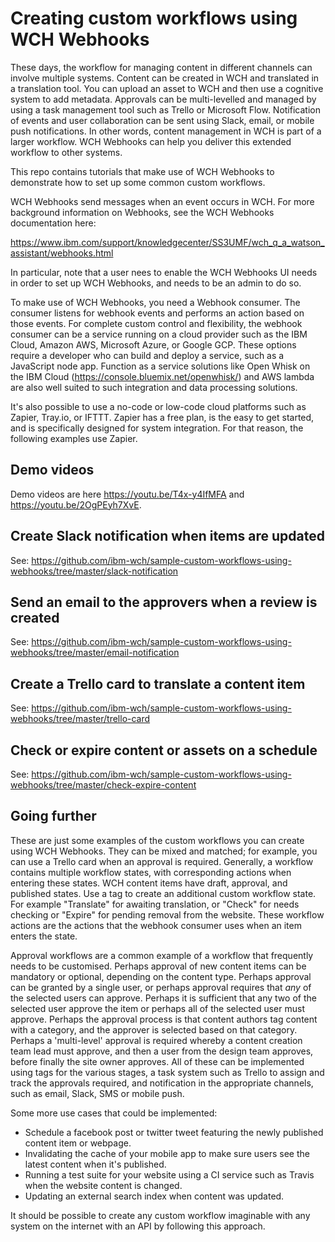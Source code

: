 # Creating custom workflows using WCH Webhooks

These days, the workflow for managing content in different channels can involve multiple systems. Content can be created in WCH and translated in a translation tool. You can upload an asset to WCH and then use a cognitive system to add metadata. Approvals can be multi-levelled and managed by using a task management tool such as Trello or Microsoft Flow. Notification of events and user collaboration can be sent using Slack, email, or mobile push notifications. In other words, content management in WCH is part of a larger workflow. WCH Webhooks can help you deliver this extended workflow to other systems.

This repo contains tutorials that make use of WCH Webhooks to demonstrate how to set up some common custom workflows. 

WCH Webhooks send messages when an event occurs in WCH. For more background information on Webhooks, see the WCH Webhooks documentation here:

https://www.ibm.com/support/knowledgecenter/SS3UMF/wch_q_a_watson_assistant/webhooks.html

In particular, note that a user nees to enable the WCH Webhooks UI needs in order to set up WCH Webhooks, and needs to be an admin to do so.

To make use of WCH Webhooks, you need a Webhook consumer. The consumer listens for webhook events and performs an action based on those events. For complete custom control and flexibility, the webhook consumer can be a service running on a cloud provider such as the IBM Cloud, Amazon AWS, Microsoft Azure, or Google GCP. These options require a developer who can build and deploy a service, such as a JavaScript node app. Function as a service solutions like Open Whisk on the IBM Cloud (https://console.bluemix.net/openwhisk/) and AWS lambda are also well suited to such integration and data processing solutions.

It's also possible to use a no-code or low-code cloud platforms such as Zapier, Tray.io, or IFTTT. Zapier has a free plan, is the easy to get started, and is specifically designed for system integration. For that reason, the following examples use Zapier.

## Demo videos

Demo videos are here https://youtu.be/T4x-y4IfMFA and https://youtu.be/2OgPEyh7XvE.

## Create Slack notification when items are updated

See: https://github.com/ibm-wch/sample-custom-workflows-using-webhooks/tree/master/slack-notification

## Send an email to the approvers when a review is created

See: https://github.com/ibm-wch/sample-custom-workflows-using-webhooks/tree/master/email-notification

## Create a Trello card to translate a content item

See: https://github.com/ibm-wch/sample-custom-workflows-using-webhooks/tree/master/trello-card

## Check or expire content or assets on a schedule

See: https://github.com/ibm-wch/sample-custom-workflows-using-webhooks/tree/master/check-expire-content

## Going further

These are just some examples of the custom workflows you can create using WCH Webhooks. They can be mixed and matched; for example, you can use a Trello card when an approval is required. Generally, a workflow contains multiple workflow states, with corresponding actions when entering these states. WCH content items have draft, approval, and published states. Use a tag to create an additional custom workflow state. For example "Translate" for awaiting translation, or "Check" for needs checking or "Expire" for pending removal from the website. These workflow actions are the actions that the webhook consumer uses when an item enters the state. 

Approval workflows are a common example of a workflow that frequently needs to be customised. Perhaps approval of new content items can be mandatory or optional, depending on the content type. Perhaps approval can be granted by a single user, or perhaps approval requires that _any_ of the selected users can approve. Perhaps it is sufficient that any two of the selected user approve the item or perhaps all of the selected user must approve. Perhaps the approval process is that content authors tag content with a category, and the approver is selected based on that category. Perhaps a 'multi-level' approval is required whereby a content creation team lead must approve, and then a user from the design team approves, before finally the site owner approves. All of these can be implemented using tags for the various stages, a task system such as Trello to assign and track the approvals required, and notification in the appropriate channels, such as email, Slack, SMS or mobile push.

Some more use cases that could be implemented:

- Schedule a facebook post or twitter tweet featuring the newly published content item or webpage.
- Invalidating the cache of your mobile app to make sure users see the latest content when it's published.
- Running a test suite for your website using a CI service such as Travis when the website content is changed.
- Updating an external search index when content was updated.

It should be possible to create any custom workflow imaginable with any system on the internet with an API by following this approach. 


